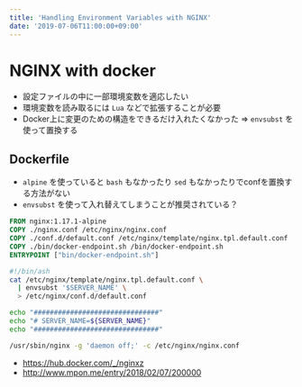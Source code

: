 ```yaml
---
title: 'Handling Environment Variables with NGINX'
date: '2019-07-06T11:00:00+09:00'
---
```


# NGINX with docker

- 設定ファイルの中に一部環境変数を適応したい
- 環境変数を読み取るには `Lua` などで拡張することが必要
- Docker上に変更のための構造をできるだけ入れたくなかった => `envsubst` を使って置換する

## Dockerfile

- `alpine` を使っていると `bash` もなかったり `sed` もなかったりでconfを置換する方法がない
- `envsubst` を使って入れ替えてしまうことが推奨されている？

```dockerfile
FROM nginx:1.17.1-alpine
COPY ./nginx.conf /etc/nginx/nginx.conf
COPY ./conf.d/default.conf /etc/nginx/template/nginx.tpl.default.conf
COPY ./bin/docker-endpoint.sh /bin/docker-endpoint.sh
ENTRYPOINT ["bin/docker-endpoint.sh"]
```

```sh
#!/bin/ash
cat /etc/nginx/template/nginx.tpl.default.conf \
  | envsubst '$SERVER_NAME' \
  > /etc/nginx/conf.d/default.conf

echo "###############################"
echo "# SERVER_NAME=${SERVER_NAME}"
echo "###############################"

/usr/sbin/nginx -g 'daemon off;' -c /etc/nginx/nginx.conf
```

- <https://hub.docker.com/_/nginxz>
- <http://www.mpon.me/entry/2018/02/07/200000>
